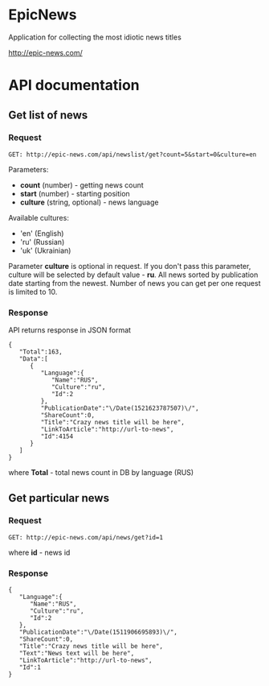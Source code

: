 # EpicNews
Application for collecting the most idiotic news titles

http://epic-news.com/

# API documentation

## Get list of news
### Request
```
GET: http://epic-news.com/api/newslist/get?count=5&start=0&culture=en
```
Parameters: 
* **count** (number) - getting news count
* **start** (number) - starting position
* **culture** (string, optional) - news language

Available cultures:
* 'en' (English)
* 'ru' (Russian)
* 'uk' (Ukrainian)

Parameter **culture** is optional in request. If you don't pass this parameter, culture will be selected by default value - **ru**. All news sorted by publication date starting from the newest. Number of news you can get per one request is limited to 10.

### Response
API returns response in JSON format 
```
{  
   "Total":163,
   "Data":[  
      {  
         "Language":{  
            "Name":"RUS",
            "Culture":"ru",
            "Id":2
         },
         "PublicationDate":"\/Date(1521623787507)\/",
         "ShareCount":0,
         "Title":"Crazy news title will be here",
         "LinkToArticle":"http://url-to-news",
         "Id":4154
      }
   ]
}
```
where **Total** - total news count in DB by language (RUS)

## Get particular news
### Request
```
GET: http://epic-news.com/api/news/get?id=1
```
where **id** - news id

### Response
```
{  
   "Language":{  
      "Name":"RUS",
      "Culture":"ru",
      "Id":2
   },
   "PublicationDate":"\/Date(1511906695893)\/",
   "ShareCount":0,
   "Title":"Crazy news title will be here",
   "Text":"News text will be here",
   "LinkToArticle":"http://url-to-news",
   "Id":1
}
```
